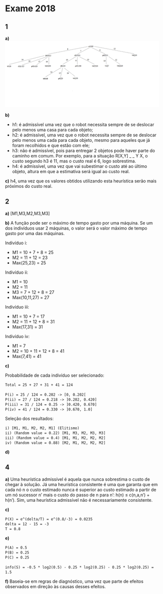 # Exame 2018

## 1

**a)** ![](images/ex_1a_2018.png)

**b)**

* h1: é admissível uma vez que o robot necessita sempre de se deslocar pelo menos uma casa para cada objeto;
* h2: é admissível, uma vez que o robot necessita sempre de se deslocar pelo menos uma cada para cada objeto, mesmo para aqueles que já foram recolhidos e que estão com ele;
* h3: não é admissível, pois para entregar 2 objetos pode haver parte do caminho em comum. Por exemplo, para a situação  R[X,Y] _ _ Y X, o custo segundo h3 é 11, mas o custo real é 6, logo sobrestima.
* h4: é admissível, uma vez que vai subestimar o custo até ao último objeto, altura em que a estimativa será igual ao custo real.

**c)** h4, uma vez que os valores obtidos utilizando esta heurística serão mais próximos do custo real.

## 2

**a)** [M1,M3,M2,M3,M3]

**b)** A função pode ser o máximo de tempo gasto por uma máquina. Se um dos indivíduos usar 2 máquinas, o valor será o valor máximo de tempo gasto por uma das máquinas.

Indivíduo i:
  * M1 = 10 + 7 + 8 = 25
  * M2 = 11 + 12 = 23
  * Max(25,23) = 25

Indivíduo ii:
  * M1 = 10
  * M2 = 11
  * M3 = 7 + 12 + 8 = 27
  * Max(10,11,27) = 27

Indivíduo iii: 
  * M1 = 10 + 7 = 17
  * M2 = 11 + 12 + 8 = 31
  * Max(17,31) = 31

Indivíduo iv:
  * M1 = 7
  * M2 = 10 + 11 + 12 + 8 = 41
  * Max(7,41) = 41

**c)**  

Probabilidade de cada indivíduo ser selecionado:

```
Total = 25 + 27 + 31 + 41 = 124

P(i) = 25 / 124 = 0.202 -> [0, 0.202[
P(ii) = 27 / 124 = 0.218 -> ]0.202, 0.420]
P(iii) = 31 / 124 = 0.25 -> ]0.420, 0.670]
P(iv) = 41 / 124 = 0.330 -> ]0.670, 1.0]
```

Seleção dos resultados:

```
i) [M1, M1, M2, M2, M1] (Elitismo)
ii) (Random value = 0.22) [M1, M3, M2, M3, M3]
iii) (Random value = 0.4) [M1, M1, M2, M2, M2]
iv) (Random value = 0.88) [M2, M1, M2, M2, M2]
```

**d)**



## 4

**a)** Uma heurística admissível é aquela que nunca sobrestima o custo de chegar à solução. Já uma heurística consistente é uma que garanta que em cada nó n o custo estimado nunca é superior ao custo estimado a partir de um nó sucessor n’ mais o custo do passo de n para n’: h(n) ≤ c(n,a,n’) + h(n’).
Sim, uma heurística admissível não é necessariamente consistente.

**c)** 

```
P(X) = e^(delta/T) = e^(0.8/-3) = 0.0235
delta = 12 - 15 = -3
T = 0.8
```

**e)**

```
P(A) = 0.5
P(B) = 0.25
P(C) = 0.25

info(S) = -0.5 * log2(0.5) - 0.25 * log2(0.25) - 0.25 * log2(0.25) = 1.5 
```

**f)** Baseia-se em regras de diagnóstico, uma vez que parte de efeitos observados em direção às causas desses efeitos.